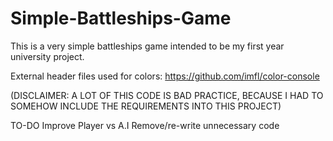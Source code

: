 # Simple-Battleships-Game
This is a very simple battleships game intended to be my first year university project.

External header files used for colors:
https://github.com/imfl/color-console

(DISCLAIMER: A LOT OF THIS CODE IS BAD PRACTICE, BECAUSE I HAD TO SOMEHOW INCLUDE THE REQUIREMENTS INTO THIS PROJECT)

TO-DO
Improve Player vs A.I
Remove/re-write unnecessary code
